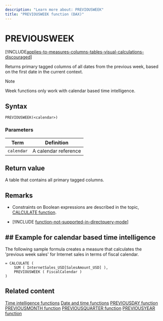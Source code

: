 ```yaml
---
description: "Learn more about: PREVIOUSWEEK"
title: "PREVIOUSWEEK function (DAX)"
---
```

# PREVIOUSWEEK

[!INCLUDE[applies-to-measures-columns-tables-visual-calculations-discouraged](includes/applies-to-measures-columns-tables-visual-calculations-discouraged.md)]

Returns primary tagged columns of all dates from the previous week, based on the first date in the current context.

> [!NOTE]
> Week functions only work with calendar based time intelligence. 

## Syntax

```dax
PREVIOUSWEEK(<calendar>)
```

### Parameters

|Term|Definition|
|--------|--------------|
|`calendar`|A calendar reference|

## Return value

A table that contains all primary tagged columns.

## Remarks

- Constraints on Boolean expressions are described in the topic, [CALCULATE function](calculate-function-dax.md).

- [!INCLUDE [function-not-supported-in-directquery-mode](includes/function-not-supported-in-directquery-mode.md)]


## ## Example for calendar based time intelligence

The following sample formula creates a measure that calculates the 'previous week sales' for Internet sales in terms of fiscal calendar.

```dax
= CALCULATE (
    SUM ( InternetSales_USD[SalesAmount_USD] ),
    PREVIOUSWEEK ( FiscalCalendar )
)
```

## Related content

[Time intelligence functions](time-intelligence-functions-dax.md)
[Date and time functions](date-and-time-functions-dax.md)
[PREVIOUSDAY function](previousday-function-dax.md)
[PREVIOUSMONTH function](previousmonth-function-dax.md)
[PREVIOUSQUARTER function](previousquarter-function-dax.md)
[PREVIOUSYEAR function](previousyear-function-dax.md)

